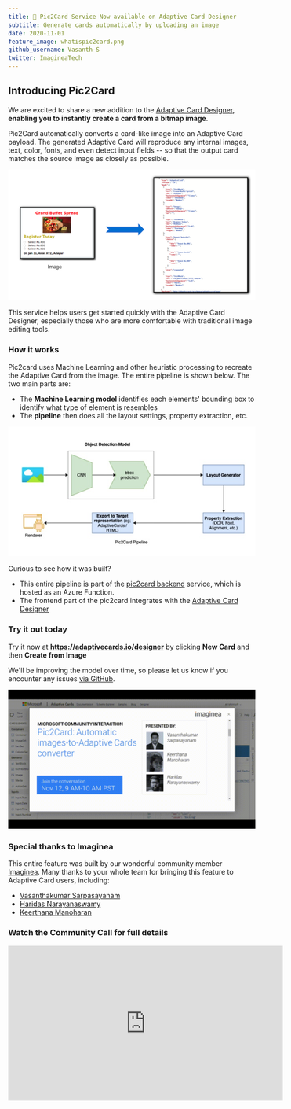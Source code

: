 ```yaml
---
title: 🎉 Pic2Card Service Now available on Adaptive Card Designer
subtitle: Generate cards automatically by uploading an image
date: 2020-11-01
feature_image: whatispic2card.png
github_username: Vasanth-S
twitter: ImagineaTech
---
```


## Introducing Pic2Card 

We are excited to share a new addition to the [Adaptive Card Designer](https://adaptivecards.io/designer), **enabling you to instantly create a card from a bitmap image**. 

Pic2Card automatically converts a card-like image into an Adaptive Card payload. The generated Adaptive Card will reproduce any internal images, text, color, fonts, and even detect input fields -- so that the output card matches the source image as closely as possible.

![what-is-pic2card](Community-Call-November/whatispic2card.png)

This service helps users get started quickly with the Adaptive Card Designer, especially those who are more comfortable with traditional image editing tools. 

### How it works

Pic2card uses Machine Learning and other heuristic processing to recreate the Adaptive Card from the image. The entire pipeline is shown below. The two main parts are:

- The **Machine Learning model** identifies each elements' bounding box to identify what type of element is resembles
- The **pipeline** then does all the layout settings, property extraction, etc. 
  
![pic2card-pipeline](Community-Call-November/pic2card_pipeline.png)

Curious to see how it was built?

- This entire pipeline is part of the [pic2card backend](https://github.com/microsoft/AdaptiveCards/tree/main/source/pic2card)
service, which is hosted as an Azure Function. 
- The frontend part of the pic2card integrates with the [Adaptive Card Designer](https://github.com/microsoft/AdaptiveCards/tree/main/source/nodejs/adaptivecards-designer)


### Try it out today

Try it now at **https://adaptivecards.io/designer** by clicking **New Card** and then **Create from Image**

We'll be improving the model over time, so please let us know if you encounter any issues [via GitHub](https://github.com/microsoft/AdaptiveCards/issues/new?template=pi2card.md).

![Pic2Card](Community-Call-November/pic2card.gif)

### Special thanks to Imaginea

This entire feature was built by our wonderful community member [Imaginea](https://www.imaginea.com/). Many thanks to your whole team for bringing this feature to Adaptive Card users, including:

* [Vasanthakumar Sarpasayanam](https://www.linkedin.com/in/vasanthakumar-sarpasayanam/)
* [Haridas Narayanaswamy](https://github.com/haridas)
* [Keerthana Manoharan](https://github.com/Keerthana786)

### Watch the Community Call for full details

<iframe width="560" title="Community Call Video" height="315" src="https://www.youtube.com/embed/b7FVAsaWo3g" frameborder="0" allow="accelerometer; autoplay; clipboard-write; encrypted-media; gyroscope; picture-in-picture" allowfullscreen></iframe>